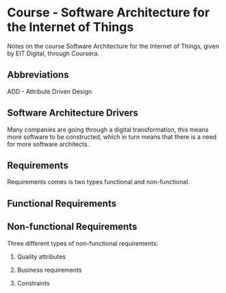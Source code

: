 # Course - Software Architecture for the Internet of Things

Notes on the course Software Architecture for the Internet of Things, given by EIT Digital, through Coursera.

## Abbreviations

ADD - Attribute Driven Design  

## Software Architecture Drivers

Many companies are going through a digital transformation, this means more software to be constructed, which in turn means that there is a need for more software architects.

## Requirements

Requirements comes is two types functional and non-functional.

## Functional Requirements

## Non-functional Requirements

Three different types of non-functional requirements:

1. Quality attributes

2. Business requirements

3. Constraints
